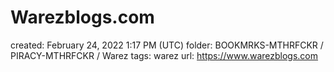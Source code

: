 # Warezblogs.com

created: February 24, 2022 1:17 PM (UTC)
folder: BOOKMRKS-MTHRFCKR / PIRACY-MTHRFCKR / Warez
tags: warez
url: https://www.warezblogs.com